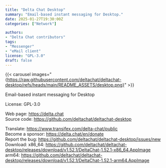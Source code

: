 ```yaml
---
title: "Delta Chat Desktop"
summary: "Email-based instant messaging for Desktop."
date: 2025-01-27T19:30:00Z
categories: ["Network"]

authors:
- "Delta Chat contributors"
tags: 
- "Messenger"
- "eMail client"
license: "GPL-3.0"
draft: false
---
```


{{< carousel images="{https://raw.githubusercontent.com/deltachat/deltachat-desktop/refs/heads/main/README_ASSETS/desktop.png}" >}}

Email-based instant messaging for Desktop

License: GPL-3.0

Web page: <https://delta.chat>  
Source code: <https://github.com/deltachat/deltachat-desktop>

Translate: <https://www.transifex.com/delta-chat/public>  
Become a sponsor: <https://delta.chat/en/donate>  
Report the bug: <https://github.com/deltachat/deltachat-desktop/issues/new>  
Download: x86_64: <https://github.com/deltachat/deltachat-desktop/releases/download/v1.52.1/DeltaChat-1.52.1-x86_64.AppImage>  
          arm64: <https://github.com/deltachat/deltachat-desktop/releases/download/v1.52.1/DeltaChat-1.52.1-arm64.AppImage>
